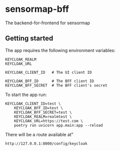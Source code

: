 # sensormap-bff
The backend-for-frontend for sensormap


## Getting started

The app requires the following environment variables:
```
KEYCLOAK_REALM
KEYCLOAK_URL

KEYCLOAK_CLIENT_ID   # The UI client ID

KEYCLOAK_BFF_ID      # The BFF client ID
KEYCLOAK_BFF_SECRET  # The BFF client's secret
```

To start the app run:

```
KEYCLOAK_CLIENT_ID=test \
    KEYCLOAK_BFF_ID=test \
    KEYCLOAK_BFF_SECRET=test \
    KEYCLOAK_REALM=realmtest \
    KEYCLOAK_URL=https://test.com \
    poetry run uvicorn app.main:app --reload
```

There will be a route available at"

```
http://127.0.0.1:8000/config/keycloak
```
